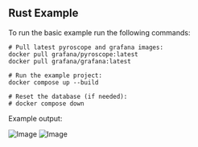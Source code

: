 ## Rust Example

To run the basic example run the following commands:
```
# Pull latest pyroscope and grafana images:
docker pull grafana/pyroscope:latest
docker pull grafana/grafana:latest

# Run the example project:
docker compose up --build

# Reset the database (if needed):
# docker compose down
```

Example output:

![Image](https://github.com/user-attachments/assets/65c3000f-3170-4d41-94d4-257413f1f54d)
![Image](https://github.com/user-attachments/assets/d9948c21-ab74-4e7c-aef4-ac376751a51f)
